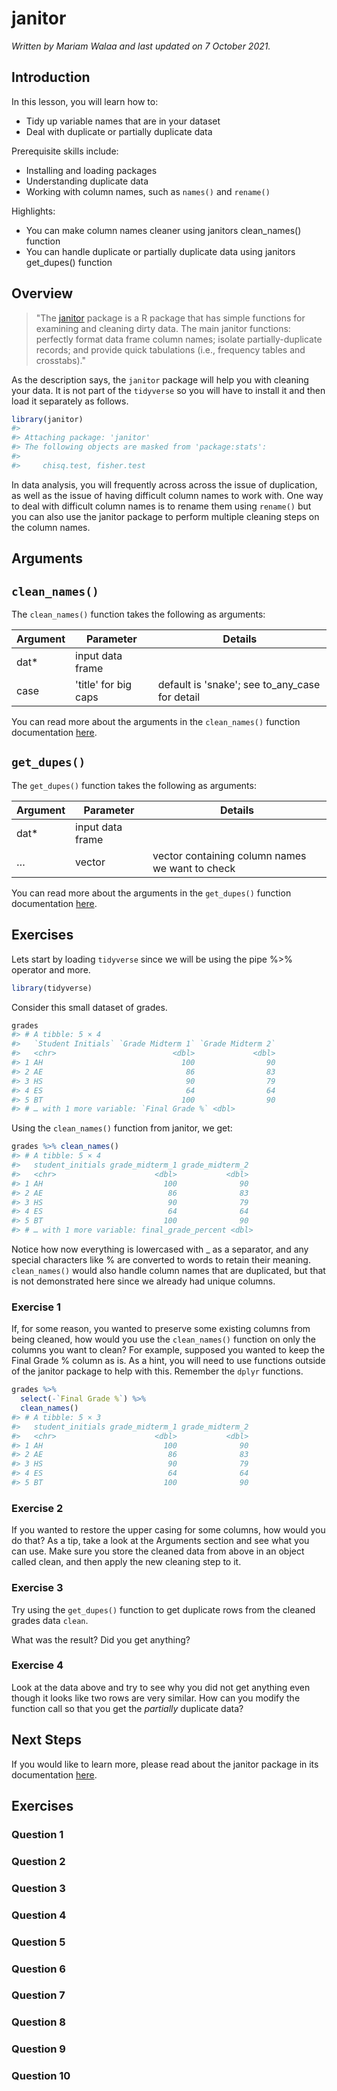 


# janitor

*Written by Mariam Walaa and last updated on 7 October 2021.*

## Introduction

In this lesson, you will learn how to:

- Tidy up variable names that are in your dataset
- Deal with duplicate or partially duplicate data

Prerequisite skills include:

- Installing and loading packages
- Understanding duplicate data
- Working with column names, such as `names()` and `rename()`

Highlights:

- You can make column names cleaner using janitors clean_names() function
- You can handle duplicate or partially duplicate data using janitors get_dupes() function

## Overview

> "The [janitor](https://garthtarr.github.io/meatR/janitor.html) package is a R package
that has simple functions for examining and cleaning dirty data. The main janitor
functions: perfectly format data frame column names; isolate partially-duplicate records;
and provide quick tabulations (i.e., frequency tables and crosstabs)."

As the description says, the `janitor` package will help you with cleaning your data. 
It is not part of the `tidyverse` so you will have to install it and then load it 
separately as follows.


```r
library(janitor)
#> 
#> Attaching package: 'janitor'
#> The following objects are masked from 'package:stats':
#> 
#>     chisq.test, fisher.test
```

In data analysis, you will frequently across across the issue of duplication, as well as 
the issue of having difficult column names to work with. One way to deal with difficult
column names is to rename them using `rename()` but you can also use the janitor package
to perform multiple cleaning steps on the column names.

## Arguments

## `clean_names()`

The `clean_names()` function takes the following as arguments:

| Argument | Parameter            | Details                                        |
| -------- | -------------------- | ---------------------------------------------- |
| dat*     | input data frame     |                                                |
| case     | 'title' for big caps | default is 'snake'; see to_any_case for detail |

You can read more about the arguments in the `clean_names()` function documentation
[here](https://garthtarr.github.io/meatR/janitor.html#clean_names()).

## `get_dupes()`

The `get_dupes()` function takes the following as arguments:

| Argument | Parameter        | Details                                         |
| -------- | ---------------- | ----------------------------------------------- |
| dat*     | input data frame |                                                 |
| …        | vector           | vector containing column names we want to check |

You can read more about the arguments in the `get_dupes()` function documentation
[here](https://garthtarr.github.io/meatR/janitor.html#get_dupes()).

## Exercises

Lets start by loading `tidyverse` since we will be using the pipe %>% operator and more.


```r
library(tidyverse)
```



Consider this small dataset of grades.


```r
grades
#> # A tibble: 5 × 4
#>   `Student Initials` `Grade Midterm 1` `Grade Midterm 2`
#>   <chr>                          <dbl>             <dbl>
#> 1 AH                               100                90
#> 2 AE                                86                83
#> 3 HS                                90                79
#> 4 ES                                64                64
#> 5 BT                               100                90
#> # … with 1 more variable: `Final Grade %` <dbl>
```

Using the `clean_names()` function from janitor, we get:


```r
grades %>% clean_names()
#> # A tibble: 5 × 4
#>   student_initials grade_midterm_1 grade_midterm_2
#>   <chr>                      <dbl>           <dbl>
#> 1 AH                           100              90
#> 2 AE                            86              83
#> 3 HS                            90              79
#> 4 ES                            64              64
#> 5 BT                           100              90
#> # … with 1 more variable: final_grade_percent <dbl>
```

Notice how now everything is lowercased with _ as a separator, and any special characters
like % are converted to words to retain their meaning. `clean_names()` would also handle
column names that are duplicated, but that is not demonstrated here since we already had
unique columns.

### Exercise 1

If, for some reason, you wanted to preserve some existing columns from being cleaned, how
would you use the `clean_names()` function on only the columns you want to clean? For
example, supposed you wanted to keep the Final Grade % column as is. As a hint, you will
need to use functions outside of the janitor package to help with this. Remember the
`dplyr` functions.




```r
grades %>%
  select(-`Final Grade %`) %>%
  clean_names()
#> # A tibble: 5 × 3
#>   student_initials grade_midterm_1 grade_midterm_2
#>   <chr>                      <dbl>           <dbl>
#> 1 AH                           100              90
#> 2 AE                            86              83
#> 3 HS                            90              79
#> 4 ES                            64              64
#> 5 BT                           100              90
```


### Exercise 2

If you wanted to restore the upper casing for some columns, how would you do that? As a
tip, take a look at the Arguments section and see what you can use. Make sure you store
the cleaned data from above in an object called clean, and then apply the new cleaning
step to it.

<!-- ```{r janitor-exercise-2, exercise = TRUE} -->
<!-- clean <-  -->
<!-- clean %>% -->
<!-- ``` -->

<!-- ```{r janitor-exercise-2-solution, exercise = FALSE} -->
<!-- clean <- grades %>% clean_names() -->
<!-- clean %>% clean_names(case = "title") -->
<!-- ``` -->


### Exercise 3

Try using the `get_dupes()` function to get duplicate rows from the cleaned grades data
`clean`.



<!-- ```{r janitor-exercise-3, exercise = TRUE} -->

<!-- ``` -->

<!-- ```{r janitor-exercise-3-solution, exercise = FALSE} -->
<!-- clean %>% get_dupes() -->
<!-- ``` -->

What was the result? Did you get anything?

### Exercise 4

Look at the data above and try to see why you did not get anything even though it looks
like two rows are very similar. How can you modify the function call so that you get the
_partially_ duplicate data?

<!-- ```{r janitor-exercise-4, exercise = TRUE} -->

<!-- ``` -->

<!-- ```{r janitor-exercise-4-solution, exercise = FALSE} -->
<!-- clean %>% get_dupes(c("grade_midterm_1", "grade_midterm_2", "final_grade_percent")) -->
<!-- ``` -->



## Next Steps

If you would like to learn more, please read about the janitor package in its
documentation [here](https://garthtarr.github.io/meatR/janitor.html).




## Exercises

### Question 1

### Question 2

### Question 3

### Question 4

### Question 5

### Question 6

### Question 7

### Question 8

### Question 9

### Question 10
